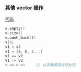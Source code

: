 ### 其他 vector 操作
[代码](../../chapter_3/section_3/main.cpp)
```c++
v.empty()
v.size()
v.push_back(t)
v[n]
v1 = v2
v1 = {a, b, c...}
v1 == v2
v1 != v2
< <= > >=     // 以字典顺序进行比较
```